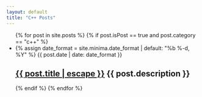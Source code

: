 ```yaml
---
layout: default
title: "C++ Posts"
---
```

<div class="body">
  <ul class="post-list">
    {% for post in site.posts %}
        {% if post.isPost == true and post.category == "c++" %}
          <li>
            {% assign date_format = site.minima.date_format | default: "%b %-d, %Y" %}
            <span class="post-meta">{{ post.date | date: date_format }}</span>
            <h2>
              <a class="post-link" href="{{ post.url | relative_url }}">{{ post.title | escape }}</a>
              {{ post.description }}
            </h2>
          </li>
        {% endif %}
    {% endfor %}
  </ul>
</div>

